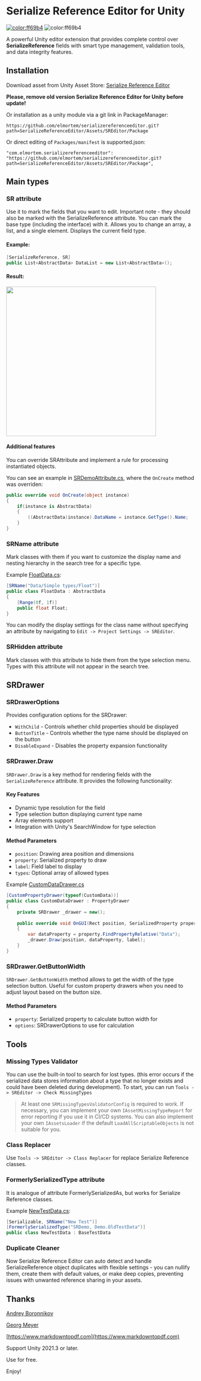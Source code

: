 # Serialize Reference Editor for Unity

[![color:ff69b4](https://img.shields.io/badge/licence-Unlicense-blue)](https://unlicense.org)
![color:ff69b4](https://img.shields.io/badge/Unity-2019.3.x-red)

A powerful Unity editor extension that provides complete control over **SerializeReference** fields with smart type management, validation tools, and data integrity features.

## Installation

Download asset from Unity Asset Store:
[Serialize Reference Editor](https://assetstore.unity.com/packages/slug/297559)

**Please, remove old version Serialize Reference Editor for Unity before update!**

Or installation as a unity module via a git link in PackageManager:
```
https://github.com/elmortem/serializereferenceeditor.git?path=SerializeReferenceEditor/Assets/SREditor/Package
```

Or direct editing of `Packages/manifest` is supported.json:
```
"com.elmortem.serializereferenceeditor": "https://github.com/elmortem/serializereferenceeditor.git?path=SerializeReferenceEditor/Assets/SREditor/Package",
```

## Main types

### SR attribute

Use it to mark the fields that you want to edit. Important note - they should also be marked with the SerializeReference attribute. You can mark the base type (including the interface) with it.
Allows you to change an array, a list, and a single element. Displays the current field type.

#### Example:

```csharp
[SerializeReference, SR]
public List<AbstractData> DataList = new List<AbstractData>();
```
#### Result:

<img src="https://raw.githubusercontent.com/elmortem/serializereferenceeditor/refs/heads/master/Images/Demo.gif" width="400">

#### Additional features

You can override SRAttribute and implement a rule for processing instantiated objects.

You can see an example in [SRDemoAttribute.cs](https://github.com/elmortem/serializereferenceeditor/blob/master/SerializeReferenceEditor/Assets/SREditor/Samples/Demo/SRDemoAttribute.cs), where the `OnCreate` method was overriden:
```csharp
public override void OnCreate(object instance)
{
    if(instance is AbstractData)
    {
        ((AbstractData)instance).DataName = instance.GetType().Name;
    }
}
```

### SRName attribute

Mark classes with them if you want to customize the display name and nesting hierarchy in the search tree for a specific type.

Example [FloatData.cs](https://github.com/elmortem/serializereferenceeditor/blob/master/SerializeReferenceEditor/Assets/SREditor/Samples/Demo/Datas/FloatData.cs):
```csharp
[SRName("Data/Simple types/Float")]  
public class FloatData : AbstractData
{
    [Range(0f, 1f)]
    public float Float;
}
```

You can modify the display settings for the class name without specifying an attribute by navigating to `Edit -> Project Settings -> SREditor`.

### SRHidden attribute

Mark classes with this attribute to hide them from the type selection menu. Types with this attribute will not appear in the search tree.

## SRDrawer

### SRDrawerOptions

Provides configuration options for the SRDrawer:
- `WithChild` - Controls whether child properties should be displayed
- `ButtonTitle` - Controls whether the type name should be displayed on the button
- `DisableExpand` - Disables the property expansion functionality

### SRDrawer.Draw

`SRDrawer.Draw` is a key method for rendering fields with the `SerializeReference` attribute. It provides the following functionality:

#### Key Features
- Dynamic type resolution for the field
- Type selection button displaying current type name
- Array elements support
- Integration with Unity's SearchWindow for type selection

#### Method Parameters
- `position`: Drawing area position and dimensions
- `property`: Serialized property to draw
- `label`: Field label to display
- `types`: Optional array of allowed types

Example [CustomDataDrawer.cs](https://github.com/elmortem/serializereferenceeditor/blob/master/SerializeReferenceEditor/Assets/SREditor/Samples/Demo/Editor/CustomDataDrawer.cs)
```csharp
[CustomPropertyDrawer(typeof(CustomData))]
public class CustomDataDrawer : PropertyDrawer
{
    private SRDrawer _drawer = new();
    
    public override void OnGUI(Rect position, SerializedProperty property, GUIContent label)
    {
        var dataProperty = property.FindPropertyRelative("Data");
        _drawer.Draw(position, dataProperty, label);
    }
}
```

### SRDrawer.GetButtonWidth

`SRDrawer.GetButtonWidth` method allows to get the width of the type selection button. Useful for custom property drawers when you need to adjust layout based on the button size.

#### Method Parameters
- `property`: Serialized property to calculate button width for
- `options`: SRDrawerOptions to use for calculation

## Tools

### Missing Types Validator

You can use the built-in tool to search for lost types.
(this error occurs if the serialized data stores information about a type that no longer exists and could have been deleted during development). To start, you can run
`Tools -> SREditor -> Check MissingTypes`

> At least one `SRMissingTypesValidatorConfig` is required to work.
If necessary, you can implement your own `IAssetMissingTypeReport` for error
reporting if you use it in CI/CD systems.
You can also implement your own `IAssetsLoader` if the default `LoadAllScriptableObjects` is not suitable for you.

### Class Replacer

Use `Tools -> SREditor -> Class Replacer` for replace Serialize Reference classes.

### FormerlySerializedType attribute

It is analogue of attribute FormerlySerializedAs, but works for Serialize Reference classes.

Example [NewTestData.cs](https://github.com/elmortem/serializereferenceeditor/blob/master/SerializeReferenceEditor/Assets/SREditor/Samples/Demo/NewTests/NewTestData.cs):
```csharp
[Serializable, SRName("New Test")]
[FormerlySerializedType("SRDemo, Demo.OldTestData")]
public class NewTestData : BaseTestData
```

### Duplicate Cleaner

Now Serialize Reference Editor can auto detect and handle SerializeReference object duplicates with flexible settings - you can nullify them, create them with default values, or make deep copies, preventing issues with unwanted reference sharing in your assets.

## Thanks

[Andrey Boronnikov](https://github.com/Red-Cat-Fat)

[Georg Meyer](https://github.com/scho)

[https://www.markdowntopdf.com](https://www.markdowntopdf.com)



Support Unity 2021.3 or later.

Use for free.

Enjoy!
